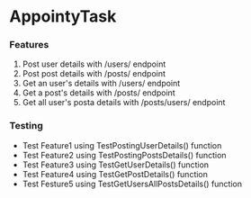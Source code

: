 # AppointyTask
### Features
1) Post user details with /users/ endpoint
2) Post post details with /posts/ endpoint
3) Get an user's details with /users/<id> endpoint
4) Get a post's details with /posts/<id> endpoint
5) Get all user's posta details with /posts/users/<id> endpoint

### Testing
- Test Feature1 using TestPostingUserDetails() function
- Test Feature2 using TestPostingPostsDetails() function
- Test Feature3 using TestGetUserDetails() function
- Test Feature4 using TestGetPostDetails() function
- Test Festure5 using TestGetUsersAllPostsDetails() function